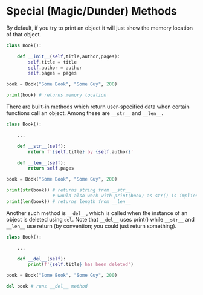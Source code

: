 Special (Magic/Dunder) Methods
==============================

By default, if you try to print an object it will just show the memory location of that object.

```python
class Book():

    def __init__(self,title,author,pages):
        self.title = title
        self.author = author
        self.pages = pages

book = Book("Some Book", "Some Guy", 200)

print(book) # returns memory location
```

There are built-in methods which return user-specified data when certain functions call an object. Among these are `__str__` and `__len__`.

```python
class Book():

    ...

    def __str__(self):
        return f'{self.title} by {self.author}'

    def __len__(self):
        return self.pages

book = Book("Some Book", "Some Guy", 200)

print(str(book)) # returns string from __str__
                 # would also work with print(book) as str() is implied
print(len(book)) # returns length from __len__
```

Another such method is `__del__`, which is called when the instance of an object is deleted using `del`. Note that `__del__` uses print() while `__str__` and `__len__` use return (by convention; you could just return something).

```python
class Book():

    ...

    def __del__(self):
        print(f'{self.title} has been deleted')

book = Book("Some Book", "Some Guy", 200)

del book # runs __del__ method
```
